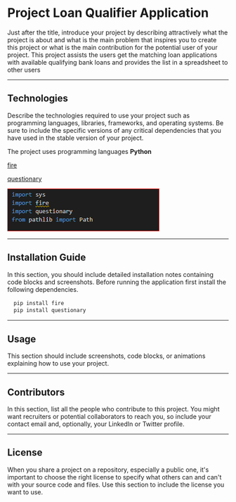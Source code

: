 # Project Loan Qualifier Application 

Just after the title, introduce your project by describing attractively what the project is about and what is the main problem that inspires you to create this project or what is the main contribution for the potential user of your project.
This project assists the users get the matching loan applications with available qualifying bank loans and provides the list in a spreadsheet to other users

---

## Technologies

Describe the technologies required to use your project such as programming languages, libraries, frameworks, and operating systems. Be sure to include the specific versions of any critical dependencies that you have used in the stable version of your project.

The project uses programming languages **Python**

[fire](https://github.com/google/python-fire) 

[questionary](https://github.com/tmbo/questionary) 

![libraries requirement](https://github.com/mbhat83/Project_Repo/blob/main/Capture.PNG)

---

## Installation Guide

In this section, you should include detailed installation notes containing code blocks and screenshots.
Before running the application first install the following dependencies.

```python
  pip install fire
  pip install questionary
```

---

## Usage

This section should include screenshots, code blocks, or animations explaining how to use your project.

---

## Contributors

In this section, list all the people who contribute to this project. You might want recruiters or potential collaborators to reach you, so include your contact email and, optionally, your LinkedIn or Twitter profile.

---

## License

When you share a project on a repository, especially a public one, it's important to choose the right license to specify what others can and can't with your source code and files. Use this section to include the license you want to use.